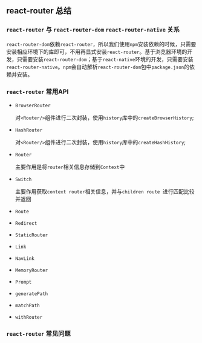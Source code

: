 ## react-router 总结

### `react-router` 与 ``react-router-dom`` `react-router-native` 关系

`react-router-dom`依赖`react-router`，所以我们使用`npm`安装依赖的时候，只需要安装相应环境下的库即可，不用再显式安装`react-router`。基于浏览器环境的开发，只需要安装`react-router-dom`；基于`react-native`环境的开发，只需要安装`react-router-native`。`npm`会自动解析`react-router-dom`包中`package.json`的依赖并安装。

### `react-router` 常用API
  - `BrowserRouter` 

    对`<Router/>`组件进行二次封装，使用`history`库中的`createBrowserHistory`;

  - `HashRouter ` 

    对`<Router/>`组件进行二次封装，使用`history`库中的`createHashHistory`;

  - `Router` 

    主要作用是将`router`相关信息存储到`Context`中

  - `Switch`

    主要作用获取`context router`相关信息，并与`children route `进行匹配比较并返回

  - `Route`
  
  - `Redirect` 
  - `StaticRouter`
  - `Link` 
  - `NavLink`
  - `MemoryRouter` 
  - `Prompt `
  - `generatePath` 
  - `matchPath ` 
  - `withRouter` 
 
 ### `react-router` 常见问题


 

